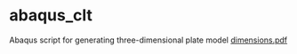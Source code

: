 # abaqus_clt
Abaqus script for generating three-dimensional plate model
[dimensions.pdf](https://github.com/user-attachments/files/18825585/dimensions.pdf)
